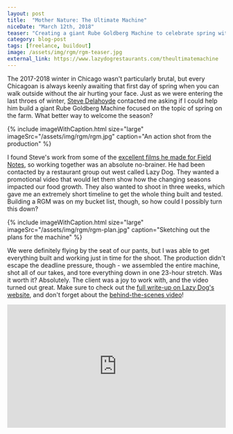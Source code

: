 ```yaml
---
layout: post
title:  "Mother Nature: The Ultimate Machine"
niceDate: "March 12th, 2018"
teaser: "Creating a giant Rube Goldberg Machine to celebrate spring with Lazy Dog Restaurants."
category: blog-post
tags: [freelance, buildout]
image: /assets/img/rgm/rgm-teaser.jpg
external_link: https://www.lazydogrestaurants.com/theultimatemachine
---
```


The 2017-2018 winter in Chicago wasn't particularly brutal, but every Chicagoan is always keenly awaiting that first day of spring when you can walk outside without the air hurting your face. Just as we were entering the last throes of winter, <a href="http://www.thehoyde.com/" target="_new">Steve Delahoyde</a> contacted me asking if I could help him build a giant Rube Goldberg Machine focused on the topic of spring on the farm. What better way to welcome the season?

{% include imageWithCaption.html size="large" imageSrc="/assets/img/rgm/rgm.jpg" caption="An action shot from the production" %}

I found Steve's work from some of the <a href="https://vimeo.com/260596853" target="_new">excellent films he made for Field Notes</a>, so working together was an absolute no-brainer. He had been contacted by a restaurant group out west called Lazy Dog. They wanted a promotional video that would let them show how the changing seasons impacted our food growth. They also wanted to shoot in three weeks, which gave me an extremely short timeline to get the whole thing built and tested. Building a RGM was on my bucket list, though, so how could I possibly turn this down?

{% include imageWithCaption.html size="large" imageSrc="/assets/img/rgm/rgm-plan.jpg" caption="Sketching out the plans for the machine" %}

We were definitely flying by the seat of our pants, but I was able to get everything built and working just in time for the shoot. The production didn't escape the deadline pressure, though - we assembled the entire machine, shot all of our takes, and tore everything down in one 23-hour stretch. Was it worth it? Absolutely. The client was a joy to work with, and the video turned out great. Make sure to check out the <a href="https://www.lazydogrestaurants.com/theultimatemachine" target="_new">full write-up on Lazy Dog's website</a>, and don't forget about the <a href="https://vimeo.com/269765297" target="_new">behind-the-scenes video</a>!

<div style="padding:56.25% 0 0 0;position:relative;"><iframe src="https://player.vimeo.com/video/269759059" style="position:absolute;top:0;left:0;width:100%;height:100%;" frameborder="0" webkitallowfullscreen mozallowfullscreen allowfullscreen></iframe></div><script src="https://player.vimeo.com/api/player.js"></script><br/>
